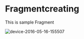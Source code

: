 # Fragmentcreating
This is sample Fragment

![device-2016-05-16-155507](https://cloud.githubusercontent.com/assets/18667862/15306370/e0a09986-1b7e-11e6-8617-247a82b1c8c0.png)

